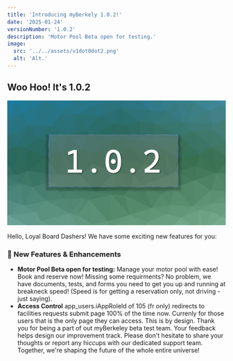 ```yaml
---
title: 'Introducing myBerkely 1.0.2!'
date: '2025-01-24'
versionNumber: '1.0.2'
description: 'Motor Pool Beta open for testing.'
image:
  src: '../../assets/v1dot0dot2.png'
  alt: 'Alt.'
---
```


## Woo Hoo! It's 1.0.2

![myBerkeley 1.0.1 Release](../../assets/v1dot0dot2.png)

Hello, Loyal Board Dashers! We have some exciting new features for you:

### 🍿 New Features & Enhancements

- **Motor Pool Beta open for testing:** Manage your motor pool with ease! Book and reserve now! Missing some requirments? No problem, we have documents, tests, and forms you need to get you up and running at breakneck speed! (Speed is for getting a reservation only, not driving - just saying).
- **Access Control** app_users.iAppRoleId of 105 (fr only) redirects to facilities requests submit page 100% of the time now. Currenly for those users that is the only page they can access. This is by design.
Thank you for being a part of out myBerkeley beta test team. Your feedback helps design our improvement track. Please don't hesitate to share your thoughts or report any hiccups with our dedicated support team. Together, we're shaping the future of the whole entire universe!
